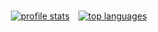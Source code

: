 <div style="display:flex;align-items:center;">
<a href="https://github.com/anuraghazra/github-readme-stats">
<img src="https://github-readme-stats.vercel.app/api?username=asntech&count_private=true&show_icons=true" style="margin:0.5em;" alt="profile stats" />
</a>
<a href="https://github.com/anuraghazra/github-readme-stats">
<img src="https://github-readme-stats.vercel.app/api/top-langs/?username=asntech&hide=css,html&layout=compact" style="margin:0.5em;" alt="top languages" />
</a>
</div>

<!--
**asntech/asntech** is a ✨ _special_ ✨ repository because its `README.md` (this file) appears on your GitHub profile.

Here are some ideas to get you started:

- 🔭 I’m currently working on ...
- 🌱 I’m currently learning ...
- 👯 I’m looking to collaborate on ...
- 🤔 I’m looking for help with ...
- 💬 Ask me about ...
- 📫 How to reach me: ...
- 😄 Pronouns: ...
- ⚡ Fun fact: ...
-->
